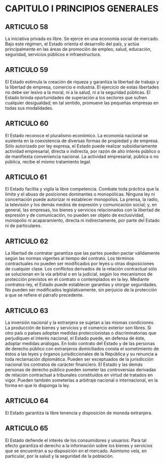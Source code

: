 # CAPITULO I PRINCIPIOS GENERALES
## ARTICULO 58
La iniciativa privada es libre. 
Se ejerce en una economía social de mercado. 
Bajo este régimen, el Estado orienta el desarrollo del país, y actúa principalmente en las áreas de promoción de empleo, salud, educación, seguridad, servicios públicos e infraestructura. 


## ARTICULO 59
El Estado estimula la creación de riqueza y garantiza la libertad de trabajo y la libertad de empresa, comercio e industria. 
El ejercicio de estas libertades no debe ser lesivo a la moral, ni a la salud, ni a la seguridad públicas. 
El Estado brinda oportunidades de superación a los sectores que sufren cualquier desigualdad; en tal sentido, promueve las pequeñas empresas en todas sus modalidades. 


## ARTICULO 60
El Estado reconoce el pluralismo económico. 
La economía nacional se sustenta en la coexistencia de diversas formas de propiedad y de empresa. 
Sólo autorizado por ley expresa, el Estado puede realizar subsidiariamente actividad empresarial, directa o indirecta, por razón de alto interés público o de manifiesta conveniencia nacional. 
La actividad empresarial, pública o no pública, recibe el mismo tratamiento legal. 


## ARTICULO 61
El Estado facilita y vigila la libre competencia. 
Combate toda práctica que la limite y el abuso de posiciones dominantes o monopólicas. 
Ninguna ley ni concertación puede autorizar ni establecer monopolios. 
La prensa, la radio, la televisión y los demás medios de expresión y comunicación social; y, en general, las empresas, los bienes y servicios relacionados con la libertad de expresión y de comunicación, no pueden ser objeto de exclusividad, monopolio ni acaparamiento, directa ni indirectamente, por parte del Estado ni de particulares. 


## ARTICULO 62
La libertad de contratar garantiza que las partes pueden pactar válidamente según las normas vigentes al tiempo del contrato. 
Los términos contractuales no pueden ser modificados por leyes u otras disposiciones de cualquier clase. 
Los conflictos derivados de la relación contractual sólo se solucionan en la vía arbitral o en la judicial, según los mecanismos de protección previstos en el contrato o contemplados en la ley. 
Mediante contratos-ley, el Estado puede establecer garantías y otorgar seguridades. 
No pueden ser modificados legislativamente, sin perjuicio de la protección a que se refiere el párrafo precedente. 


## ARTICULO 63
La inversión nacional y la extranjera se sujetan a las mismas condiciones. 
La producción de bienes y servicios y el comercio exterior son libres. 
Si otro país o países adoptan medidas proteccionistas o discriminatorias que perjudiquen el interés nacional, el Estado puede, en defensa de éste, adoptar medidas análogas. 
En todo contrato del Estado y de las personas de derecho público con extranjeros domiciliados consta el sometimiento de éstos a las leyes y órganos jurisdiccionales de la República y su renuncia a toda reclamación diplomática. 
Pueden ser exceptuados de la jurisdicción nacional los contratos de carácter financiero. 
El Estado y las demás personas de derecho público pueden someter las controversias derivadas de relación contractual a tribunales constituidos en virtud de tratados en vigor. 
Pueden también someterlas a arbitraje nacional o internacional, en la forma en que lo disponga la ley. 


## ARTICULO 64
El Estado garantiza la libre tenencia y disposición de moneda extranjera. 


## ARTICULO 65
El Estado defiende el interés de los consumidores y usuarios. 
Para tal efecto garantiza el derecho a la información sobre los bienes y servicios que se encuentran a su disposición en el mercado. 
Asimismo vela, en particular, por la salud y la seguridad de la población.  

